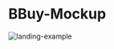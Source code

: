# BBuy-Mockup



![landing-example](https://user-images.githubusercontent.com/60494113/76672761-56e0cd00-659f-11ea-851f-baa6b3430c18.jpg)




